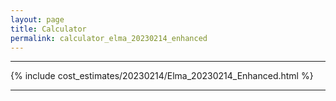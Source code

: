 ```yaml
---
layout: page
title: Calculator
permalink: calculator_elma_20230214_enhanced
---
```


___

{% include cost_estimates/20230214/Elma_20230214_Enhanced.html %}

___


